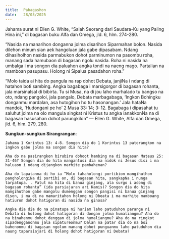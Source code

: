 ```yaml
---
title:  Pabagashon
date:   28/03/2025
---
```


Jahama surat ni Ellen G. White, “Salah Seorang dari Saudara-Ku yang Paling Hina ini,” di bagasan buku Alfa dan Omega, jld. 6, hlm. 274-280.

“Nasida na manarihon donganna jolma disarihon Siparmahan bolon. Nasida dilehon minum sian aek hangoluan jala gabe dipasabam. Ndang dihasiholhon nasida parmabukon dohot parminumon na pasombu roha, manang sada hamubaon di bagasan ngolu nasida. Roha ni nasida na umbalga i ma songon dia paluahon angka tondi na naeng mago. Partalian na mamboan pasupasu. Holong ni Sipalua pasadahon roha.”

“Molo taida ai hita do pangula na rap dohot Debata, janjiNa i ndang di hatahon boti sambing. Angka bagabaga i marsigorgor di bagasan rohanta, jala marsinalsal di bibirta. Tu si Musa, na di jou laho marhalado tu bangso na oto, ndang pangoloi, jala pangalo, Debata marbagabaga, ‘Ingkon Bohingku donganmu mardalan, asa hutogihon ho tu hasonangan.’ Jala hataNa mandok, ‘Hudongani pe ho’ 2 Musa 33: 14; 3: 12. Bagabaga i dipasahat tu saluhut jolma na olo mangula singkat ni Kristus tu angka ianakkonNa na di bagasan hasusahan dohot parungkilon” — Ellen G. White, Alfa dan Omega, jld. 6, hlm. 279, 280.

**Sungkun-sungkun Sirangrangan**:

`Jahama 1 Korintus 13: 4-8. Songon dia do 1 Korintus 13 patorangkon na ingkon gabe jolma na songon dia hita?`

`Aha do na pasirangkon birubiru dohoot hambing na di bagasan Mateus 25: 31-46? Songon dia do hita mangantusi dia na nidok ni Jesus disi i ma haluaon i ndang dijangkon marhite pambahenan?`

`Aha do lapatanna di ho ia “Molo tahaholongi portibion mangihuthon pangholongiNa di portibi on, di bagasan hita, sangkapNa i nunga tarpatupa. . Patut ma hita di banua ginjang, ala surgo i adong di bagasan rohanta” (ida parsiajaran ari Kamis)? Songon dia do hita mangihuthon gabe mangolu dumenggan songon pangisi ni banua ginjang dison, i ma di na mamaritahon holong ni Dbeata i ma marhite mamboang hatiuron dohot hatigoran di nasida na ginosa?`

`Angka dia dia do na pinatupa ni huriam laho patuduhon parange ni Debata di holong dohot hatigoran di dongan jolma humaliangmu? Aha do na binahenmu dohot denggan di jolma humaliangmu? Aha do na ringkot sipadengganonmu jala sipatureonmu? Dalan na patar dia do na boi bahenonmu di bagasan ngolum manang dohot punguanmu laho patuduhon dia naung taparsiajari di holong dohot hatigoran ni Debata?`
